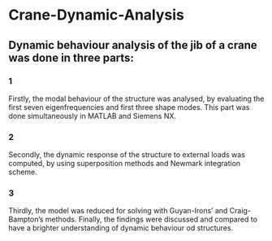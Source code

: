 # Crane-Dynamic-Analysis

## Dynamic behaviour analysis of the jib of a crane was done in three parts:

### 1
Firstly, the modal behaviour of the structure was analysed, by evaluating the first seven eigenfrequencies and first three shape modes. This part was done simultaneously in MATLAB and Siemens NX.

### 2
Secondly, the dynamic response of the structure to external loads was computed, by using superposition methods and Newmark integration scheme.

### 3
Thirdly, the model was reduced for solving with Guyan-Irons’ and Craig-Bampton’s methods. Finally, the findings were discussed and compared to have a brighter understanding of dynamic behaviour od structures.
